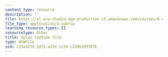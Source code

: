 ```yaml
---
content_type: resource
description: ''
file: https://ol-ocw-studio-app-production.s3.amazonaws.com/courses/6-451-principles-of-digital-communication-ii-spring-2005/c33a327b1d7ea22ecc34c229b3d9707b_SV08nmxzdAU.srt
file_type: application/x-subrip
learning_resource_types: []
resourcetype: Other
title: 3play caption file
type: OCWFile
uid: c33a327b-1d7e-a22e-cc34-c229b3d9707b
---
```

